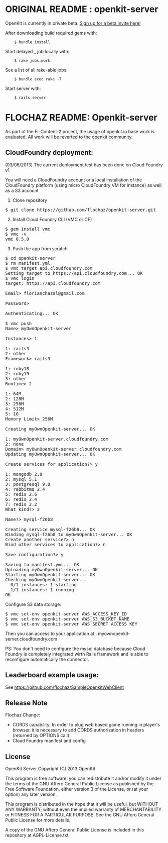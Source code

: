                                                                                                                                                                                                                    
ORIGINAL README : openkit-server
===============

OpenKit is currently in private beta. <a href="http://openkit.io/beta">Sign up for a beta invite here!</a>


After downloading build required gems with:
```
	$ bundle install
```


Start delayed _ job locally with:
```
	$ rake jobs:work
```

See a list of all rake-able jobs:
```
	$ bundle exec rake -T
```

Start server with:
```
	$ rails server
```


FLOCHAZ README: Openkit-server
===============

As part of the Fi-Content-2 project, the usage of openkit.io base work is evaluated. All work will be reverted to the openkit community.

CloudFoundry deployment:
------------

(03/06/2013)
The current deployment test has been done on Cloud Foundry v1

You will need a CloudFoundry account or a local installation of the CloudFoundry platform (using micro CloudFoundry VM for instance) as well as a S3 account

1. Clone repository
<pre>
$ git clone https://github.com/flochaz/openkit-server.git
</pre> 

2. Install Cloud Foundry CLI (VMC or CF)
<pre>
$ gem install vmc
$ vmc -v                                                                                                                                                                                                                           
vmc 0.5.0                               
</pre>

3. Push the app from scratch
<pre>
$ cd openkit-server
$ rm manifest.yml
$ vmc target api.cloudfoundry.com                                                                                                                                                                                                 
Setting target to https://api.cloudfoundry.com... OK                                                                                                                                                                                                                        
$ vmc login                                                                                                                                                                                                                        
target: https://api.cloudfoundry.com                                                                                                                                                                                                                                        

Email> florianchazal@gmail.com                                                                                                                                                                                                                                              

Password>                                                                                                                                                                                                                                                         

Authenticating... OK

$ vmc push                                                                                                                                                                                                                         
Name> myOwnOpenkit-server

Instances> 1

1: rails3
2: other                                                                                                                                                                                                                                                                    
Framework> rails3                                                                                                                                                                                                                                                           

1: ruby18                                                                                                                                                                                                                                                                   
2: ruby19                                                                                                                                                                                                                                                                   
3: other                                                                                                                                                                                                                                                                    
Runtime> 2                                                                                                                                                                                                                                                                  

1: 64M                                                                                                                                                                                                                                                                      
2: 128M                                                                                                                                                                                                                                                                     
3: 256M                                                                                                                                                                                                                                                                     
4: 512M                                                                                                                                                                                                                                                                     
5: 1G                                                                                                                                                                                                                                                                       
Memory Limit> 256M                                                                                                                                                                                                                                                          

Creating myOwnOpenkit-server... OK                                                                                                                                                                                                                                          

1: myOwnOpenkit-server.cloudfoundry.com                                                                                                                                                                                                                                     
2: none                                                                                                                                                                                                                                                                     
Domain> myOwnOpenkit-server.cloudfoundry.com    
Updating myOwnOpenkit-server... OK                                                                                                                                                                                                                                          

Create services for application?> y                                                                                                                                                                                                                                         

1: mongodb 2.0                                                                                                                                                                                                                                                              
2: mysql 5.1                                                                                                                                                                                                                                                                
3: postgresql 9.0                                                                                                                                                                                                                                                           
4: rabbitmq 2.4                                                                                                                                                                                                                                                             
5: redis 2.6                                                                                                                                                                                                                                                                
6: redis 2.4                                                                                                                                                                                                                                                                
7: redis 2.2                                                                                                                                                                                                                                                                
What kind?> 2                                                                                                                                                                                                                                                               

Name?> mysql-f26b8                                                                                                                                                                                                                                                          

Creating service mysql-f26b8... OK                                                                                                                                                                                                                                          
Binding mysql-f26b8 to myOwnOpenkit-server... OK                                                                                                                                                                                                                            
Create another service?> n  
Bind other services to application?> n                                                                                                                                                                                                                                      

Save configuration?> y                                                                                                                                                                                                                                                      

Saving to manifest.yml... OK                                                                                                                                                                                                                                                
Uploading myOwnOpenkit-server... OK                                                                                                                                                                                                                                         
Starting myOwnOpenkit-server... OK                                                                                                                                                                                                                                          
Checking myOwnOpenkit-server...                                                                                                                                                                                                                                             
  0/1 instances: 1 starting                                                                                                                                                                                                                                                                                                                                                                                                                                                                                                
  1/1 instances: 1 running                                                                                                                                                                                                                                                  
OK           
</pre>

Configure S3 data storage:
<pre>
$ vmc set-env openkit-server AWS_ACCESS_KEY_ID <YOUR AWS ACCESS KEY>
$ vmc set-env openkit-server AWS_S3_BUCKET_NAME <YOUR S3 BUCKET NAME>
$ vmc set-env openkit-server AWS_SECRET_ACCESS_KEY <YOUR AWS SECRET KEY>
</pre>

Then you can access to your application at : myownopenkit-server.cloudfoundry.com

PS: You don't need to configure the mysql database because Cloud Foundry is completely integrated wirth Rails framework and is able to reconfigure automatically the connector.


Leaderboard example usage:
------------

See https://github.com/flochaz/SampleOpenkitWebClient


Release Note
------------

Flochaz Change:

- CORDS capability: In order to plug web based game running in player's browser, it is necessary to add CORDS authorization in headers (returned by OPTIONS call)
- Cloud Foundry manifest and config


License
-------
OpenKit Server
Copyright (C) 2013 OpenKit

This program is free software: you can redistribute it and/or modify
it under the terms of the GNU Affero General Public License as
published by the Free Software Foundation, either version 3 of the
License, or (at your option) any later version.

This program is distributed in the hope that it will be useful,
but WITHOUT ANY WARRANTY; without even the implied warranty of
MERCHANTABILITY or FITNESS FOR A PARTICULAR PURPOSE.  See the
GNU Affero General Public License for more details.

A copy of the GNU Affero General Public License is included in this 
repository at AGPL-License.txt.


